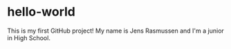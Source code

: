# hello-world
This is my first GitHub project!
My name is Jens Rasmussen and I'm a junior in High School.
